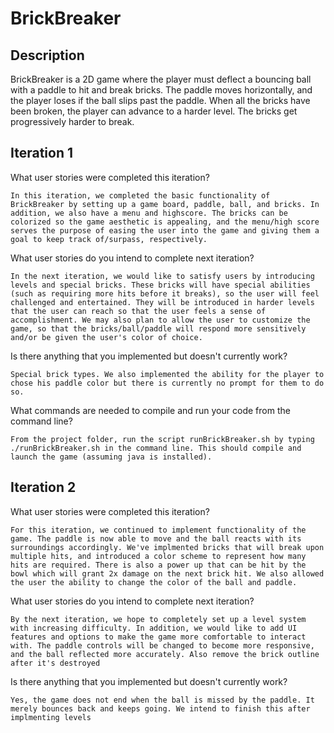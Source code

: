 # BrickBreaker #

## Description ##

BrickBreaker is a 2D game where the player must deflect a bouncing ball with a paddle to hit and break bricks. The paddle moves horizontally, and the player loses if the ball slips past the paddle. When all the bricks have been broken, the player can advance to a harder level. The bricks get progressively harder to break.

## Iteration 1 ##

What user stories were completed this iteration?

	In this iteration, we completed the basic functionality of BrickBreaker by setting up a game board, paddle, ball, and bricks. In addition, we also have a menu and highscore. The bricks can be colorized so the game aesthetic is appealing, and the menu/high score serves the purpose of easing the user into the game and giving them a goal to keep track of/surpass, respectively.

What user stories do you intend to complete next iteration?

	In the next iteration, we would like to satisfy users by introducing levels and special bricks. These bricks will have special abilities (such as requiring more hits before it breaks), so the user will feel challenged and entertained. They will be introduced in harder levels that the user can reach so that the user feels a sense of accomplishment. We may also plan to allow the user to customize the game, so that the bricks/ball/paddle will respond more sensitively and/or be given the user's color of choice.

Is there anything that you implemented but doesn't currently work?

	Special brick types. We also implemented the ability for the player to chose his paddle color but there is currently no prompt for them to do so.

What commands are needed to compile and run your code from the command line?

	From the project folder, run the script runBrickBreaker.sh by typing ./runBrickBreaker.sh in the command line. This should compile and launch the game (assuming java is installed).

## Iteration 2 ##

What user stories were completed this iteration?

	For this iteration, we continued to implement functionality of the game. The paddle is now able to move and the ball reacts with its surroundings accordingly. We've implmented bricks that will break upon multiple hits, and introduced a color scheme to represent how many hits are required. There is also a power up that can be hit by the bowl which will grant 2x damage on the next brick hit. We also allowed the user the ability to change the color of the ball and paddle.

What user stories do you intend to complete next iteration?

	By the next iteration, we hope to completely set up a level system with increasing difficulty. In addition, we would like to add UI features and options to make the game more comfortable to interact with. The paddle controls will be changed to become more responsive, and the ball reflected more accurately. Also remove the brick outline after it's destroyed
	
Is there anything that you implemented but doesn't currently work?

	Yes, the game does not end when the ball is missed by the paddle. It merely bounces back and keeps going. We intend to finish this after implmenting levels

